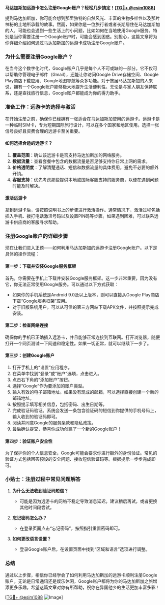 **马达加斯加远游卡怎么注册Google账户？轻松几步搞定！[[TG💪+ @esim1088](https://t.me/s/esim1088)]**

提到马达加斯加，你可能会想到那里独特的自然风光、丰富的生物多样性以及那片神秘的土地所承载的故事。然而，如果你是一位旅行者或者长期居住在马达加斯加的人，可能也会遇到一些生活上的小问题，比如如何在当地使用Google服务。特别是当你需要注册一个Google账户时，可能会感到困惑。别担心，这篇文章将为你详细介绍如何通过马达加斯加的远游卡成功注册Google账户。

### 为什么需要注册Google账户？

在当今这个数字化时代，Google账户几乎是每个人不可或缺的一部分。它不仅可以帮助你管理电子邮件（Gmail），还能让你访问Google Drive存储空间、Google Play商店下载应用、Google地图导航等众多功能。对于旅居马达加斯加的人来说，拥有一个Google账户能够极大地提升生活便利性。无论是与家人朋友保持联系，还是查找旅行信息，Google账户都能成为你的得力助手。

### 准备工作：远游卡的选择与激活

在开始注册之前，确保你已经拥有一张适合在马达加斯加使用的远游卡。远游卡是一种临时SIM卡，专为短期国际旅行设计，可以在多个国家和地区使用。选择一张信号良好且资费合理的远游卡至关重要。

#### 如何选择合适的远游卡？

1. **覆盖范围**：确认该远游卡是否支持马达加斯加的网络服务。
2. **数据流量**：查看套餐中包含的数据流量是否足够支持你日常上网的需求。
3. **价格透明度**：了解清楚通话、短信和数据流量的具体费用，避免不必要的额外开销。
4. **客服支持**：优先考虑那些提供本地或国际客服支持的服务商，以便在遇到问题时能及时解决。

#### 激活远游卡

拿到远游卡后，请按照说明书上的步骤进行激活操作。通常情况下，激活过程包括插入手机、拨打电话激活号码以及设置PIN码等步骤。如果遇到困难，可以联系远游卡供应商的客服寻求帮助。

### 注册Google账户的详细步骤

现在让我们进入正题——如何利用马达加斯加的远游卡注册Google账户。以下是具体的操作流程：

#### 第一步：下载并安装Google服务框架

首先，你需要在手机上下载并安装Google服务框架。这一步非常重要，因为没有它，你无法正常使用Google服务。可以通过以下方式获取：

- 如果你的手机系统是Android 9.0及以上版本，则可以直接从Google Play商店下载“Google服务框架”应用。
- 对于旧版系统用户，可以从可信的第三方网站下载APK文件，并按照提示完成安装。

#### 第二步：检查网络连接

确保你的手机已正确插入远游卡，并且能够正常连接到互联网。打开浏览器，随便打开一个网页测试一下网速和稳定性。如果一切正常，就可以继续下一步了。

#### 第三步：创建Google账户

1. 打开手机上的“设置”应用程序。
2. 在菜单中找到“登录”或“账户”选项，点击进入。
3. 点击右下角的“添加账户”按钮。
4. 选择“Google”作为要添加的账户类型。
5. 输入有效的电子邮箱地址。如果没有现成的邮箱，可以选择直接创建一个新的邮箱地址。
6. 按照提示填写相关信息，包括密码、出生日期等。
7. 完成验证码验证。系统会发送一条包含验证码的短信到你提供的手机号码上，输入收到的验证码即可。
8. 阅读并同意Google的服务条款和隐私政策。
9. 最后确认提交，恭喜你成功创建了一个新的Google账户！

#### 第四步：验证账户安全性

为了保护你的个人信息安全，Google可能会要求你进行额外的身份验证。常见的验证方式包括回答预设的安全问题、接收短信验证码等。根据提示一步步完成即可。

### 小贴士：注册过程中常见问题解答

1. **为什么无法收到验证码短信？**
   - 可能是因为远游卡的网络不稳定导致消息延迟。建议稍后再试，或者更换其他时间段尝试。
   
2. **忘记密码怎么办？**
   - 在登录页面点击“忘记密码”，按照指引重置密码即可。

3. **如何更改语言设置？**
   - 登录Google账户后，在设置页面中找到“区域和语言”选项进行调整。

### 总结

通过以上步骤，相信你已经学会了如何利用马达加斯加的远游卡顺利注册Google账户。无论是日常通讯还是娱乐休闲，Google账户都将为你的马达加斯加之旅增添更多乐趣。希望这篇文章对你有所帮助，祝你在异国他乡的生活更加丰富多彩！

[[TG💪+ @esim1088](https://t.me/s/esim1088) ![Image](https://i.postimg.cc/4NQfJmqS/Snipaste-2025-05-13-00-14-12.png)]